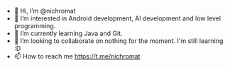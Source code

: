 - 👋 Hi, I’m @nichromat
- 👀 I’m interested in Android development, AI development and low level programming.
- 🌱 I’m currently learning Java and Git.
- 💞️ I’m looking to collaborate on nothing for the moment. I'm still learning :D
- 📫 How to reach me https://t.me/nichromat

<!---
nichromat/nichromat is a ✨ special ✨ repository because its `README.md` (this file) appears on your GitHub profile.
You can click the Preview link to take a look at your changes.
--->
